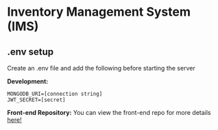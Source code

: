 # Inventory Management System (IMS)

## .env setup

Create an .env file and add the following before starting the server

**Development:**

```
MONGODB_URI=[connection string]
JWT_SECRET=[secret]
```

**Front-end Repository:**
You can view the front-end repo for more details [here!](https://github.com/theMohSaleh/inventory-management-system-frontend) 
